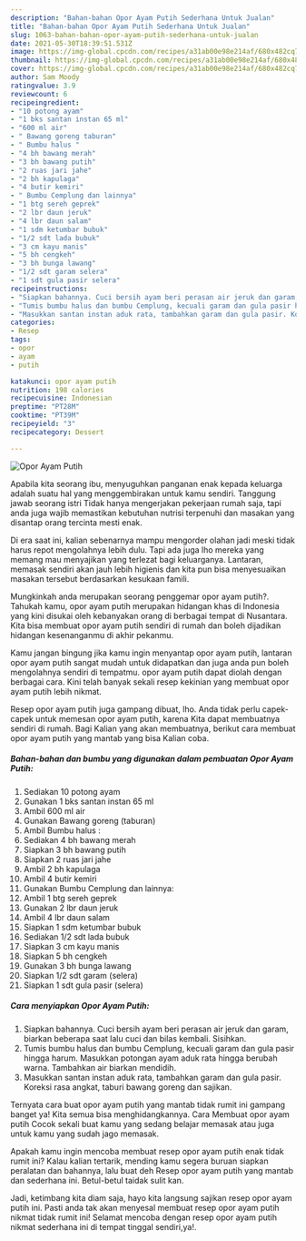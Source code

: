 ```yaml
---
description: "Bahan-bahan Opor Ayam Putih Sederhana Untuk Jualan"
title: "Bahan-bahan Opor Ayam Putih Sederhana Untuk Jualan"
slug: 1063-bahan-bahan-opor-ayam-putih-sederhana-untuk-jualan
date: 2021-05-30T18:39:51.531Z
image: https://img-global.cpcdn.com/recipes/a31ab00e98e214af/680x482cq70/opor-ayam-putih-foto-resep-utama.jpg
thumbnail: https://img-global.cpcdn.com/recipes/a31ab00e98e214af/680x482cq70/opor-ayam-putih-foto-resep-utama.jpg
cover: https://img-global.cpcdn.com/recipes/a31ab00e98e214af/680x482cq70/opor-ayam-putih-foto-resep-utama.jpg
author: Sam Moody
ratingvalue: 3.9
reviewcount: 6
recipeingredient:
- "10 potong ayam"
- "1 bks santan instan 65 ml"
- "600 ml air"
- " Bawang goreng taburan"
- " Bumbu halus "
- "4 bh bawang merah"
- "3 bh bawang putih"
- "2 ruas jari jahe"
- "2 bh kapulaga"
- "4 butir kemiri"
- " Bumbu Cemplung dan lainnya"
- "1 btg sereh geprek"
- "2 lbr daun jeruk"
- "4 lbr daun salam"
- "1 sdm ketumbar bubuk"
- "1/2 sdt lada bubuk"
- "3 cm kayu manis"
- "5 bh cengkeh"
- "3 bh bunga lawang"
- "1/2 sdt garam selera"
- "1 sdt gula pasir selera"
recipeinstructions:
- "Siapkan bahannya. Cuci bersih ayam beri perasan air jeruk dan garam, biarkan beberapa saat lalu cuci dan bilas kembali. Sisihkan."
- "Tumis bumbu halus dan bumbu Cemplung, kecuali garam dan gula pasir hingga harum. Masukkan potongan ayam aduk rata hingga berubah warna. Tambahkan air biarkan mendidih."
- "Masukkan santan instan aduk rata, tambahkan garam dan gula pasir. Koreksi rasa angkat, taburi bawang goreng dan sajikan."
categories:
- Resep
tags:
- opor
- ayam
- putih

katakunci: opor ayam putih 
nutrition: 198 calories
recipecuisine: Indonesian
preptime: "PT28M"
cooktime: "PT39M"
recipeyield: "3"
recipecategory: Dessert

---
```



![Opor Ayam Putih](https://img-global.cpcdn.com/recipes/a31ab00e98e214af/680x482cq70/opor-ayam-putih-foto-resep-utama.jpg)

Apabila kita seorang ibu, menyuguhkan panganan enak kepada keluarga adalah suatu hal yang menggembirakan untuk kamu sendiri. Tanggung jawab seorang istri Tidak hanya mengerjakan pekerjaan rumah saja, tapi anda juga wajib memastikan kebutuhan nutrisi terpenuhi dan masakan yang disantap orang tercinta mesti enak.

Di era  saat ini, kalian sebenarnya mampu mengorder olahan jadi meski tidak harus repot mengolahnya lebih dulu. Tapi ada juga lho mereka yang memang mau menyajikan yang terlezat bagi keluarganya. Lantaran, memasak sendiri akan jauh lebih higienis dan kita pun bisa menyesuaikan masakan tersebut berdasarkan kesukaan famili. 



Mungkinkah anda merupakan seorang penggemar opor ayam putih?. Tahukah kamu, opor ayam putih merupakan hidangan khas di Indonesia yang kini disukai oleh kebanyakan orang di berbagai tempat di Nusantara. Kita bisa membuat opor ayam putih sendiri di rumah dan boleh dijadikan hidangan kesenanganmu di akhir pekanmu.

Kamu jangan bingung jika kamu ingin menyantap opor ayam putih, lantaran opor ayam putih sangat mudah untuk didapatkan dan juga anda pun boleh mengolahnya sendiri di tempatmu. opor ayam putih dapat diolah dengan berbagai cara. Kini telah banyak sekali resep kekinian yang membuat opor ayam putih lebih nikmat.

Resep opor ayam putih juga gampang dibuat, lho. Anda tidak perlu capek-capek untuk memesan opor ayam putih, karena Kita dapat membuatnya sendiri di rumah. Bagi Kalian yang akan membuatnya, berikut cara membuat opor ayam putih yang mantab yang bisa Kalian coba.

<!--inarticleads1-->

##### Bahan-bahan dan bumbu yang digunakan dalam pembuatan Opor Ayam Putih:

1. Sediakan 10 potong ayam
1. Gunakan 1 bks santan instan 65 ml
1. Ambil 600 ml air
1. Gunakan  Bawang goreng (taburan)
1. Ambil  Bumbu halus :
1. Sediakan 4 bh bawang merah
1. Siapkan 3 bh bawang putih
1. Siapkan 2 ruas jari jahe
1. Ambil 2 bh kapulaga
1. Ambil 4 butir kemiri
1. Gunakan  Bumbu Cemplung dan lainnya:
1. Ambil 1 btg sereh geprek
1. Gunakan 2 lbr daun jeruk
1. Ambil 4 lbr daun salam
1. Siapkan 1 sdm ketumbar bubuk
1. Sediakan 1/2 sdt lada bubuk
1. Siapkan 3 cm kayu manis
1. Siapkan 5 bh cengkeh
1. Gunakan 3 bh bunga lawang
1. Siapkan 1/2 sdt garam (selera)
1. Siapkan 1 sdt gula pasir (selera)




<!--inarticleads2-->

##### Cara menyiapkan Opor Ayam Putih:

1. Siapkan bahannya. Cuci bersih ayam beri perasan air jeruk dan garam, biarkan beberapa saat lalu cuci dan bilas kembali. Sisihkan.
1. Tumis bumbu halus dan bumbu Cemplung, kecuali garam dan gula pasir hingga harum. Masukkan potongan ayam aduk rata hingga berubah warna. Tambahkan air biarkan mendidih.
1. Masukkan santan instan aduk rata, tambahkan garam dan gula pasir. Koreksi rasa angkat, taburi bawang goreng dan sajikan.




Ternyata cara buat opor ayam putih yang mantab tidak rumit ini gampang banget ya! Kita semua bisa menghidangkannya. Cara Membuat opor ayam putih Cocok sekali buat kamu yang sedang belajar memasak atau juga untuk kamu yang sudah jago memasak.

Apakah kamu ingin mencoba membuat resep opor ayam putih enak tidak rumit ini? Kalau kalian tertarik, mending kamu segera buruan siapkan peralatan dan bahannya, lalu buat deh Resep opor ayam putih yang mantab dan sederhana ini. Betul-betul taidak sulit kan. 

Jadi, ketimbang kita diam saja, hayo kita langsung sajikan resep opor ayam putih ini. Pasti anda tak akan menyesal membuat resep opor ayam putih nikmat tidak rumit ini! Selamat mencoba dengan resep opor ayam putih nikmat sederhana ini di tempat tinggal sendiri,ya!.


